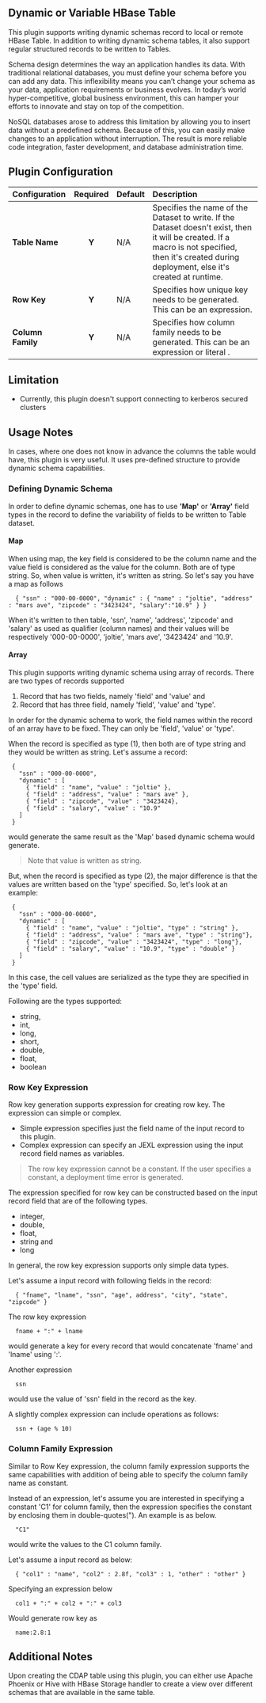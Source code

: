## Dynamic or Variable HBase Table

This plugin supports writing dynamic schemas record to local or remote HBase Table. In addition to writing dynamic schema tables, it also support regular structured records to be written to Tables.

Schema design determines the way an application handles its data. With traditional relational databases,
you must define your schema before you can add any data. This inflexibility means you can’t change your schema as
your data, application requirements or business evolves. In today’s world hyper-competitive, global business
environment, this can hamper your efforts to innovate and stay on top of the competition.

NoSQL databases arose to address this limitation by allowing you to insert data without a predefined schema.
Because of this, you can easily make changes to an application without interruption. The result is more reliable
code integration, faster development, and database administration time.

## Plugin Configuration

| Configuration | Required | Default | Description |
| :------------ | :------: | :----- | :---------- |
| **Table Name** | **Y** | N/A | Specifies the name of the Dataset to write. If the Dataset doesn't exist, then it will be created. If a macro is not specified, then it's created during deployment, else it's created at runtime. |
| **Row Key** | **Y** | N/A | Specifies how unique key needs to be generated. This can be an expression. |
| **Column Family** | **Y** | N/A | Specifies how column family needs to be generated. This can be an expression or literal . |

## Limitation

* Currently, this plugin doesn't support connecting to kerberos secured clusters

## Usage Notes

In cases, where one does not know in advance the columns the table would have, this plugin is very useful. It uses pre-defined structure to provide dynamic schema capabilities.
 
### Defining Dynamic Schema

In order to define dynamic schemas, one has to use **'Map'** or **'Array'** field types in the record to define the variability of fields to be written to Table dataset. 

#### Map

When using map, the key field is considered to be the column name and the value field is considered as the value for the column. Both are of type string. So, when value is written, it's written as string. So let's say you have a map as follows

```
  { "ssn" : "000-00-0000", "dynamic" : { "name" : "joltie", "address" : "mars ave", "zipcode" : "3423424", "salary":"10.9" } }
```

When it's written to then table, 'ssn', 'name', 'address', 'zipcode' and 'salary' as used as qualifier (column names) and their values will be respectively '000-00-0000', 'joltie', 'mars ave', '3423424' and '10.9'.

#### Array

This plugin supports writing dynamic schema using array of records. There are two types of records supported

  1. Record that has two fields, namely 'field' and 'value' and 
  2. Record that has three field, namely 'field', 'value' and 'type'. 
  
In order for the dynamic schema to work, the field names within the record of an array have to be fixed. They can only be 
'field', 'value' or 'type'. 

When the record is specified as type (1), then both are of type string and they would be written as string. Let's assume a record:

```
 { 
   "ssn" : "000-00-0000", 
   "dynamic" : [ 
     { "field" : "name", "value" : "joltie" },
     { "field" : "address", "value" : "mars ave" },
     { "field" : "zipcode", "value" : "3423424},
     { "field" : "salary", "value" : "10.9"  
   ]
 }   
```
would generate the same result as the 'Map' based dynamic schema would generate.

> Note that value is written as string. 

But, when the record is specified as type (2), the major difference is that the values are written based on the 'type' specified. So, let's look at an example: 

```
 { 
   "ssn" : "000-00-0000", 
   "dynamic" : [ 
     { "field" : "name", "value" : "joltie", "type" : "string" },
     { "field" : "address", "value" : "mars ave", "type" : "string"},
     { "field" : "zipcode", "value" : "3423424", "type" : "long"},
     { "field" : "salary", "value" : "10.9", "type" : "double" }
   ]
 }   
```

In this case, the cell values are serialized as the type they are specified in the 'type' field.

Following are the types supported:

* string,
* int,
* long,
* short,
* double,
* float, 
* boolean

### Row Key Expression

Row key generation supports expression for creating row key. The expression can simple or complex.

  * Simple expression specifies just the field name of the input record to this plugin.
  * Complex expression can specify an JEXL expression using the input record field names as variables.

> The row key expression cannot be a constant. If the user specifies a constant, a deployment time error is generated.

The expression specified for row key can be constructed based on the input record field that are of the following
types.

  * integer,
  * double,
  * float,
  * string and
  * long

In general, the row key expression supports only simple data types.

Let's assume a input record with following fields in the record:

```
  { "fname", "lname", "ssn", "age", address", "city", "state", "zipcode" }
```

The row key expression

```
  fname + ":" + lname
```

would generate a key for every record that would concatenate 'fname' and 'lname' using ':'.

Another expression

```
  ssn
```

would use the value of 'ssn' field in the record as the key.

A slightly complex expression can include operations as follows:

```
  ssn + (age % 10)
```

### Column Family Expression

Similar to Row Key expression, the column family expression supports the same capabilities with addition of being able
to specify the column family name as constant.

Instead of an expression, let's assume you are interested in specifying a constant 'C1' for column family, then the
expression specifies the constant by enclosing them in double-quotes("). An example is as below.

```
  "C1"
```

would write the values to the C1 column family.

Let's assume a input record as below:

```
  { "col1" : "name", "col2" : 2.8f, "col3" : 1, "other" : "other" }
```

Specifying an expression below 

```
  col1 + ":" + col2 + ":" + col3
```

Would generate row key as

```
  name:2.8:1
```

## Additional Notes

Upon creating the CDAP table using this plugin, you can either use Apache Phoenix or Hive with HBase Storage handler to create a view over different schemas that are available in the same table. 

